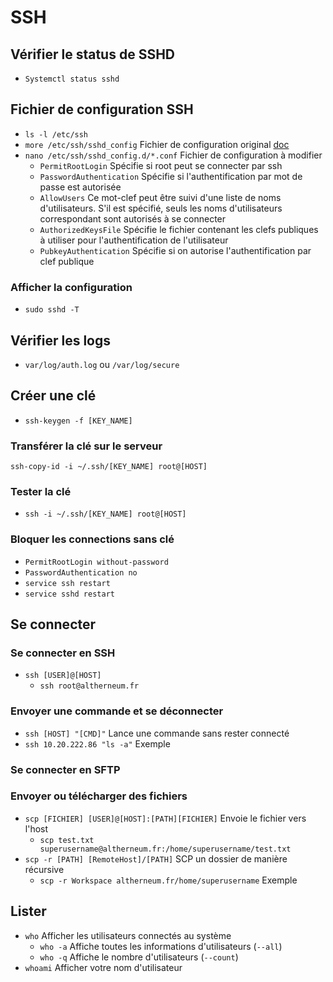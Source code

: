# SSH
## Vérifier le status de SSHD
- `Systemctl status sshd`

## Fichier de configuration SSH
- `ls -l /etc/ssh`
- `more /etc/ssh/sshd_config` Fichier de configuration original [doc](https://www.delafond.org/traducmanfr/man/man5/sshd_config.5.html)
- `nano /etc/ssh/sshd_config.d/*.conf` Fichier de configuration à modifier
  - `PermitRootLogin` Spécifie si root peut se connecter par ssh
  - `PasswordAuthentication` Spécifie si l'authentification par mot de passe est autorisée
  - `AllowUsers` Ce mot-clef peut être suivi d'une liste de noms d'utilisateurs. S'il est spécifié, seuls les noms d'utilisateurs correspondant sont autorisés à se connecter
  - `AuthorizedKeysFile` Spécifie le fichier contenant les clefs publiques à utiliser pour l'authentification de l'utilisateur
  - `PubkeyAuthentication` Spécifie si on autorise l'authentification par clef publique
### Afficher la configuration
- `sudo sshd -T`

## Vérifier les logs
- `var/log/auth.log` ou `/var/log/secure`

## Créer une clé
- `ssh-keygen -f [KEY_NAME]`
### Transférer la clé sur le serveur
`ssh-copy-id -i ~/.ssh/[KEY_NAME] root@[HOST]`
### Tester la clé
- `ssh -i ~/.ssh/[KEY_NAME] root@[HOST]`
### Bloquer les connections sans clé
- `PermitRootLogin without-password`
- `PasswordAuthentication no`
- `service ssh restart`
- `service sshd restart`

## Se connecter
### Se connecter en SSH
- `ssh [USER]@[HOST]`
  - `ssh root@altherneum.fr`
### Envoyer une commande et se déconnecter
- `ssh [HOST] "[CMD]"` Lance une commande sans rester connecté
- `ssh 10.20.222.86 "ls -a"` Exemple
### Se connecter en SFTP
### Envoyer ou télécharger des fichiers
- `scp [FICHIER] [USER]@[HOST]:[PATH][FICHIER]` Envoie le fichier vers l'host
  - `scp test.txt superusername@altherneum.fr:/home/superusername/test.txt`
- `scp -r [PATH] [RemoteHost]/[PATH]` SCP un dossier de manière récursive
  - `scp -r Workspace altherneum.fr/home/superusername` Exemple

## Lister 
- `who` Afficher les utilisateurs connectés au système
  - `who -a` Affiche toutes les informations d'utilisateurs (`--all`) 
  - `who -q` Affiche le nombre d'utilisateurs (`--count`)
- `whoami` Afficher votre nom d'utilisateur
